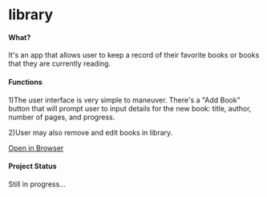 # library


<h4>What?</h4>

It's an app that allows user to keep a record of their favorite books or books that they are currently reading.

<h4>Functions</h4>

1)The user interface is very simple to maneuver. There's a "Add Book" button that will prompt user to input details for the new book: title, author, number of pages, and progress. 

2)User may also remove and edit books in library.


<a href="https://tfb34.github.io/library-app/"> Open in Browser</a>

<h4>Project Status</h4>
Still in progress...


